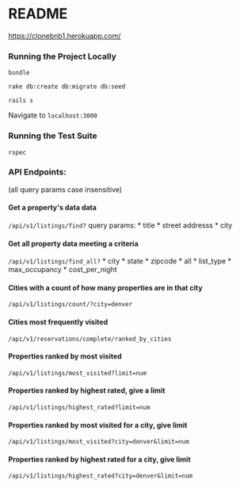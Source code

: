 # README

https://clonebnb1.herokuapp.com/

### Running the Project Locally
`bundle`

`rake db:create db:migrate db:seed`

`rails s`

Navigate to `localhost:3000`

### Running the Test Suite
`rspec`


### API Endpoints:

(all query params case insensitive)

#### Get a property's data data
`/api/v1/listings/find?`
query params:
      * title
      * street addresss
      * city

#### Get all property data meeting a criteria
`/api/v1/listings/find_all?`
      * city
      * state
      * zipcode
      * all
      * list_type
      * max_occupancy
      * cost_per_night

#### Cities with a count of how many properties are in that city
`/api/v1/listings/count/?city=denver`

#### Cities most frequently visited
`/api/v1/reservations/complete/ranked_by_cities`

#### Properties ranked by most visited
`/api/v1/listings/most_visited?limit=num`

#### Properties ranked by highest rated, give a limit
`/api/v1/listings/highest_rated?limit=num`

#### Properties ranked by most visited for a city, give limit
`/api/v1/listings/most_visited?city=denver&limit=num`

#### Properties ranked by highest rated for a city, give limit
`/api/v1/listings/highest_rated?city=denver&limit=num`
